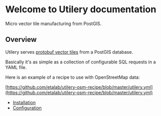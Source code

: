 # Welcome to Utilery documentation

Micro vector tile manufacturing from PostGIS.

## Overview

Utilery serves [protobuf vector tiles](https://github.com/mapbox/mapnik-vector-tile) from a PostGIS database.

Basically it's as simple as a collection of configurable SQL requests in a YAML file.

Here is an example of a recipe to use with OpenStreetMap data:

[https://github.com/etalab/utilery-osm-recipe/blob/master/utilery.yml](https://github.com/etalab/utilery-osm-recipe/blob/master/utilery.yml)

- [Installation](install.md)
- [Configuration](config.md)

